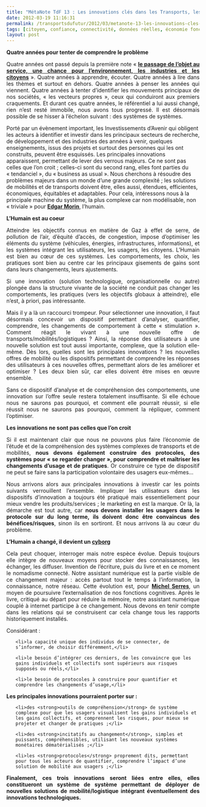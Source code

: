 ```yaml
---
title: "MétaNote TdF 13 : Les innovations clés dans les Transports, les services de mobilités et les chaînes logistiques"
date: 2012-03-19 11:16:31
permalink: /transportsdufutur/2012/03/metanote-13-les-innovations-cles-dans-les-transports-les-services-de-mobilites-et-les-chaines-logist.html
tags: [citoyen, confiance, connectivité, données réelles, économie fonctionnalité, holoptisme, intelligence collective, internet, marchandises, marketing individualisé, monnaie complémentaire, multimodes, pensée complexe, Service de mobilité]
layout: post
---
```


<p style="text-align: justify;"><strong>Quatre années pour tenter de comprendre le problème</strong></p>

<p style="text-align: justify;">Quatre années ont passé depuis la première note « <a href="https://gabrielplassat.github.io/transportsdufutur/2009/11/le-passage-de-lobjet-vehicule-aux-services-de-mobilite-une-chance.html" target="_blank" rel="noopener"><strong>le passage de l’objet au service, une chance pour l’environnement, les industries et les citoyens</strong></a> ». Quatre années à apprendre, écouter. Quatre années à lire dans les thèmes et surtout en dehors. Quatre années à penser les années qui viennent. Quatre années à tenter d’identifier les mouvements principaux de nos sociétés, « les vecteurs propres », ceux qui conduiront aux premiers craquements. Et durant ces quatre années, le référentiel a lui aussi changé, rien n’est resté immobile, nous avons tous progressé. Il est désormais possible de se hisser à l’échelon suivant : des systèmes de systèmes.</p>

<!--more--> Porté par un évènement important, les Investissements d’Avenir qui obligent les acteurs à identifier et investir dans les principaux secteurs de recherche, de développement et des industries des années à venir, quelques enseignements, issus des projets et surtout des personnes qui les ont construits, peuvent être esquissés. Les principales innovations apparaissent, permettant de lever des verrous majeurs. Ce ne sont pas celles que l’on croit ; celles-ci sont du second rang, elles font parties du « tendanciel », du « business as usual ». Nous cherchons à résoudre des problèmes majeurs dans un monde d’une grande complexité ; les solutions de mobilités et de transports doivent être, elles aussi, étendues, efficientes, économiques, équitables et adaptables. Pour cela, intéressons nous à la principale machine du système, la plus complexe car non modélisable, non « triviale » pour <a href="https://gabrielplassat.github.io/transportsdufutur/2011/04/metanote-tdf-11-transports-mobilites-introduction-a-la-pensee-complexe.html" target="_blank" rel="noopener"><strong>Edgar Morin</strong></a>, l’humain.

<p style="text-align: justify;"><strong>L’Humain est au coeur</strong></p>

<p style="text-align: justify;">Atteindre les objectifs connus en matière de Gaz à effet de serre, de pollution de l’air, d’équité d’accès, de congestion, impose d’optimiser les éléments du système (véhicules, énergies, infrastructures, informations), et les systèmes intégrant les utilisateurs, les usagers, les citoyens. L’Humain est bien au cœur de ces systèmes. Les comportements, les choix, les pratiques sont bien au centre car les principaux gisements de gains sont dans leurs changements, leurs ajustements.</p>

<p style="text-align: justify;">Si une innovation (solution technologique, organisationnelle ou autre) plongée dans la structure vivante de la société ne conduit pas changer les comportements, les pratiques (vers les objectifs globaux à atteindre), elle n’est, à priori, pas intéressante.</p>

<p style="text-align: justify;">Mais il y a là un raccourci trompeur. Pour sélectionner une innovation, il faut désormais concevoir un dispositif permettant d’analyser, quantifier, comprendre, les changements de comportement à cette « stimulation ». Comment réagit le vivant à une nouvelle offre de transports/mobilités/logistiques ? Ainsi, la réponse des utilisateurs à une nouvelle solution est tout aussi importante, complexe, que la solution elle-même. Dès lors, quelles sont les principales innovations ? les nouvelles offres de mobilité ou les dispositifs permettant de comprendre les réponses des utilisateurs à ces nouvelles offres, permettant alors de les améliorer et optimiser ? Les deux bien sûr, car elles doivent être mises en œuvre ensemble.</p>

<p style="text-align: justify;">Sans ce dispositif d’analyse et de compréhension des comportements, une innovation sur l’offre seule restera totalement insuffisante. Si elle échoue nous ne saurons pas pourquoi, et comment elle pourrait réussir, si elle réussit nous ne saurons pas pourquoi, comment la répliquer, comment l’optimiser.</p>

<p style="text-align: justify;"><strong>Les innovations ne sont pas celles que l’on croit</strong></p>

<p style="text-align: justify;">Si il est maintenant clair que nous ne pouvons plus faire l’économie de l’étude et de la compréhension des systèmes complexes de transports et de mobilités, <strong>nous devons également construire des protocoles, des systèmes pour « se regarder changer », pour comprendre et maîtriser les changements d’usage et de pratiques</strong>. Or construire ce type de dispositif ne peut se faire sans la participation volontaire des usagers eux-mêmes…</p>

<p style="text-align: justify;">Nous arrivons alors aux principales innovations à investir car les points suivants verrouillent l’ensemble. Impliquer les utilisateurs dans les dispositifs d’innovation a toujours été pratiqué mais essentiellement pour mieux vendre les produits/services ; le marketing en est la marque. Or là, la démarche est tout autre, car <strong>nous devons installer les usagers dans le protocole sur du long terme, ils doivent donc être convaincus des bénéfices/risques</strong>, sinon ils en sortiront. Et nous arrivons là au cœur du problème.</p>

<p style="text-align: justify;"><strong>L’Humain a changé, il devient un <a href="https://gabrielplassat.github.io/transportsdufutur/2010/11/metanote-tdf-10-nous-etions-nous-sommes-et-nous-serons-des-cyborgs-lassistant-personnel-de-mobilite.html" target="_blank" rel="noopener">cyborg</a></strong></p>

<p style="text-align: justify;">Cela peut choquer, interroger mais notre espèce évolue. Depuis toujours elle intègre de nouveaux moyens pour stocker des connaissances, les échanger, les diffuser. Invention de l’écriture, puis du livre et en ce moment le nomadisme connecté. Notre assistant numérique est la partie visible de ce changement majeur : accès partout tout le temps à l’information, la connaissance, notre réseau. Cette évolution est, pour <a href="https://gabrielplassat.github.io/transportsdufutur/2012/02/les-lunettes-google-traduisent-une-evolution-millenaire-presentent-de-nombreux-interets-dans-la-mobi.html" target="_blank" rel="noopener"><strong>Michel Serres</strong></a>, un moyen de poursuivre l’externalisation de nos fonctions cognitives. Après le livre, critiqué au départ pour réduire la mémoire, notre assistant numérique couplé à internet participe à ce changement. Nous devons en tenir compte dans les relations qui se construisent car cela change tous les rapports historiquement installés.</p>

<p style="text-align: justify;">Considérant :</p>



<ul>

 	<li>la capacité unique des individus de se connecter, de s’informer, de choisir différemment,</li>

 	<li>le besoin d’intégrer ces derniers, de les convaincre que les gains individuels et collectifs sont supérieurs aux risques supposés ou réels,</li>

 	<li>le besoin de protocoles à construire pour quantifier et comprendre les changements d’usage,</li>

</ul>

<p style="text-align: justify;"><strong>Les principales innovations pourraient porter sur :</strong></p>



<ul>

 	<li>des <strong>outils de compréhension</strong> de système complexe pour que les usagers visualisent les gains individuels et les gains collectifs, et comprennent les risques, pour mieux se projeter et changer de pratiques ;</li>

 	<li>des <strong>incitatifs au changement</strong>, simples et puissants, compréhensibles, utilisant les nouveaux systèmes monétaires dématérialisés ;</li>

 	<li>les <strong>protocoles</strong> proprement dits, permettant pour tous les acteurs de quantifier, comprendre l’impact d’une solution de mobilité aux usagers ;</li>

</ul>

<p style="text-align: justify;"><strong>Finalement, ces trois innovations seront liées entre elles, elles constitueront un système de système permettant de déployer de nouvelles solutions de mobilité/logistique intégrant éventuellement des innovations technologiques.</strong></p>
